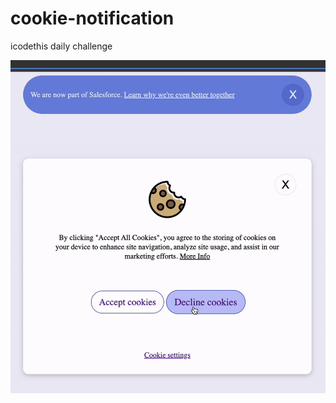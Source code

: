 # cookie-notification

icodethis daily challenge

<img src="cookie.gif" width="600px" height="auto" alt="gif demo of site" />
